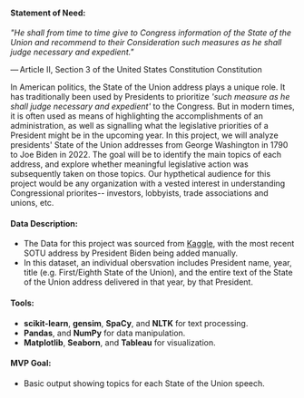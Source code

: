#### Statement of Need:

*"He shall from time to time give to Congress information of the State of the Union and recommend to their Consideration such measures as he shall judge necessary and expedient."*

— Article II, Section 3 of the United States Constitution Constitution

In American politics, the State of the Union address plays a unique role. It has traditionally been used by Presidents to prioritize *'such measure as he shall judge necessary and expedient'* to the Congress. But in modern times, it is often used as means of highlighting the accomplishments of an administration, as well as signalling what the legislative priorities of a President might be in the upcoming year. In this project, we will analyze presidents' State of the Union addresses from George Washington in 1790 to Joe Biden in 2022. The goal will be to identify the main topics of each address, and explore whether meaningful legislative action was subsequently taken on those topics. Our hypthetical audience for this project would be any organization with a vested interest in understanding Congressional priorites-- investors, lobbyists, trade associations and unions, etc.

#### Data Description:
- The Data for this project was sourced from [Kaggle](https://www.kaggle.com/jyronw/us-state-of-the-union-addresses-1790-2019), with the most recent SOTU address by President Biden being added manually.
- In this dataset, an individual obersvation includes President name, year, title (e.g. First/Eighth State of the Union), and the entire text of the State of the Union address delivered in that year, by that President.

#### Tools:
- **scikit-learn**, **gensim**, **SpaCy**, and **NLTK** for text processing.
- **Pandas**, and **NumPy** for data manipulation.
- **Matplotlib**, **Seaborn**, and **Tableau** for visualization.

#### MVP Goal:
* Basic output showing topics for each State of the Union speech.
